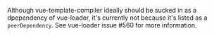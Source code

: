 
Although vue-template-compiler ideally should be sucked in as a dpependency of
vue-loader, it's currently not because it's listed as a `peerDependency`.  See
vue-loader issue #560 for more information.
